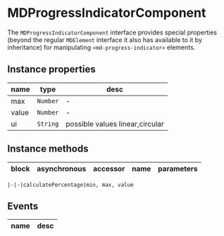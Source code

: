 # MDProgressIndicatorComponent
The `MDProgressIndicatorComponent` interface provides special properties (beyond the regular `MDElement` interface it also has available to it by inheritance) for manipulating `<md-progress-indicator>` elements.

## Instance properties

name|type|desc
---|---|---
max|`Number`|-
value|`Number`|-
ui|`String`|possible values linear,circular

## Instance methods

block|asynchronous|accessor|name|parameters
---|---|---|---|---

    |-|-|calculatePercentage|min, max, value

## Events

name|desc
---|---
